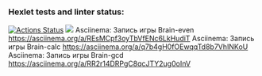 ### Hexlet tests and linter status:
[![Actions Status](https://github.com/JuliaMezenova/python-project-49/workflows/hexlet-check/badge.svg)](https://github.com/JuliaMezenova/python-project-49/actions)
<a href="https://codeclimate.com/github/JuliaMezenova/python-project-49/maintainability"><img src="https://api.codeclimate.com/v1/badges/60ec1ecaeff526bb716e/maintainability" /></a>
Asciinema: Запись игры Brain-even  https://asciinema.org/a/REsMCpf3oyTbVfENc6LkHudiT
Asciinema: Запись игры Brain-calc  https://asciinema.org/a/q7b4gH0fOEwqqTd8b7VhINKoU
Asciinema: Запись игры Brain-gcd  https://asciinema.org/a/RR2r14DRPgC8qcJTY2ug0oInV
